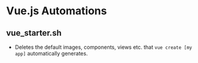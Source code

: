# Vue.js Automations

## vue_starter.sh
- Deletes the default images, components, views etc. that `vue create [my app]` automatically generates.